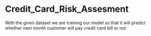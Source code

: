 # Credit_Card_Risk_Assesment
With the given dataset we are training our model so that it will predict whether next month customer will pay credit card bill or not
